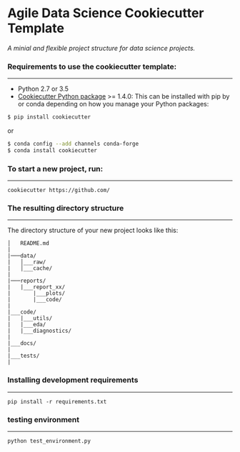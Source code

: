 # Agile Data Science Cookiecutter Template

_A minial and flexible project structure for data science projects._


### Requirements to use the cookiecutter template:
-----------
 - Python 2.7 or 3.5
 - [Cookiecutter Python package](http://cookiecutter.readthedocs.org/en/latest/installation.html) >= 1.4.0: This can be installed with pip by or conda depending on how you manage your Python packages:

``` bash
$ pip install cookiecutter
```

or

``` bash
$ conda config --add channels conda-forge
$ conda install cookiecutter
```


### To start a new project, run:
------------

    cookiecutter https://github.com/


### The resulting directory structure
------------

The directory structure of your new project looks like this: 

```
│   README.md
|
|───data/
|   │___raw/
|   │___cache/
|
|───reports/
|   |___report_xx/
|       |___plots/
|       |___code/
|
|___code/
|   |___utils/
|   |___eda/
|   |___diagnostics/
|
|___docs/
|
|___tests/
|
```

### Installing development requirements
------------

    pip install -r requirements.txt


### testing environment
------------

    python test_environment.py


